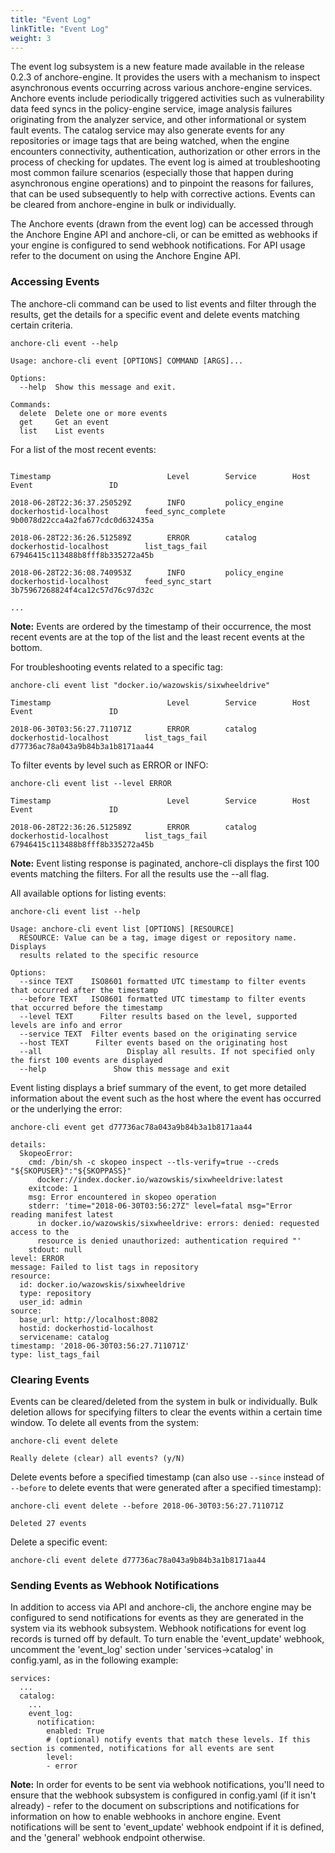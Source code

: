 ```yaml
---
title: "Event Log"
linkTitle: "Event Log"
weight: 3
---
```


The event log subsystem is a new feature made available in the release 0.2.3 of anchore-engine. It provides the users with a mechanism to inspect asynchronous events occurring across various anchore-engine services. Anchore events include periodically triggered activities such as vulnerability data feed syncs in the policy-engine service, image analysis failures originating from the analyzer service, and other informational or system fault events. The catalog service may also generate events for any repositories or image tags that are being watched, when the engine encounters connectivity, authentication, authorization or other errors in the process of checking for updates. The event log is aimed at troubleshooting most common failure scenarios (especially those that happen during asynchronous engine operations) and to pinpoint the reasons for failures, that can be used subsequently to help with corrective actions. Events can be cleared from anchore-engine in bulk or individually.

The Anchore events (drawn from the event log) can be accessed through the Anchore Engine API and anchore-cli, or can be emitted as webhooks if your engine is configured to send webhook notifications. For API usage refer to the document on using the Anchore Engine API.

### Accessing Events

The anchore-cli command can be used to list events and filter through the results, get the details for a specific event and delete events matching certain criteria. 

```
anchore-cli event --help

Usage: anchore-cli event [OPTIONS] COMMAND [ARGS]...

Options:
  --help  Show this message and exit.

Commands:
  delete  Delete one or more events
  get     Get an event
  list    List events
```

For a list of the most recent events:

```anchore-cli event list

Timestamp                          Level        Service        Host                          Event                 ID

2018-06-28T22:36:37.250529Z        INFO         policy_engine        dockerhostid-localhost        feed_sync_complete        9b0078d22cca4a2fa677cdc0d632435a

2018-06-28T22:36:26.512589Z        ERROR        catalog              dockerhostid-localhost        list_tags_fail            67946415c113488b8fff8b335272a45b

2018-06-28T22:36:08.740953Z        INFO         policy_engine        dockerhostid-localhost        feed_sync_start           3b75967268824f4ca12c57d76c97d32c

...
```

**Note:** Events are ordered by the timestamp of their occurrence, the most recent events are at the top of the list and the least recent events at the bottom. 

For troubleshooting events related to a specific tag:

```
anchore-cli event list "docker.io/wazowskis/sixwheeldrive"

Timestamp                          Level        Service        Host                          Event                 ID

2018-06-30T03:56:27.711071Z        ERROR        catalog        dockerhostid-localhost        list_tags_fail        d77736ac78a043a9b84b3a1b8171aa44
```

To filter events by level such as ERROR or INFO:

```
anchore-cli event list --level ERROR

Timestamp                          Level        Service        Host                          Event                 ID

2018-06-28T22:36:26.512589Z        ERROR        catalog        dockerhostid-localhost        list_tags_fail        67946415c113488b8fff8b335272a45b
```

**Note:** Event listing response is paginated, anchore-cli displays the first 100 events matching the filters. For all the results use the --all flag.

All available options for listing events:

```
anchore-cli event list --help

Usage: anchore-cli event list [OPTIONS] [RESOURCE]
  RESOURCE: Value can be a tag, image digest or repository name. Displays
  results related to the specific resource

Options:
  --since TEXT    ISO8601 formatted UTC timestamp to filter events that occurred after the timestamp
  --before TEXT   ISO8601 formatted UTC timestamp to filter events that occurred before the timestamp
  --level TEXT      Filter results based on the level, supported levels are info and error
  --service TEXT  Filter events based on the originating service
  --host TEXT      Filter events based on the originating host
  --all                   Display all results. If not specified only the first 100 events are displayed
  --help               Show this message and exit
```
Event listing displays a brief summary of the event, to get more detailed information about the event such as the host where the event has occurred or the underlying the error:

```
anchore-cli event get d77736ac78a043a9b84b3a1b8171aa44

details:
  SkopeoError:
    cmd: /bin/sh -c skopeo inspect --tls-verify=true --creds "${SKOPUSER}":"${SKOPPASS}"
      docker://index.docker.io/wazowskis/sixwheeldrive:latest
    exitcode: 1
    msg: Error encountered in skopeo operation
    stderr: 'time="2018-06-30T03:56:27Z" level=fatal msg="Error reading manifest latest
      in docker.io/wazowskis/sixwheeldrive: errors: denied: requested access to the
      resource is denied unauthorized: authentication required "'
    stdout: null
level: ERROR
message: Failed to list tags in repository
resource:
  id: docker.io/wazowskis/sixwheeldrive
  type: repository
  user_id: admin
source:
  base_url: http://localhost:8082
  hostid: dockerhostid-localhost
  servicename: catalog
timestamp: '2018-06-30T03:56:27.711071Z'
type: list_tags_fail
```

### Clearing Events

Events can be cleared/deleted from the system in bulk or individually. Bulk deletion allows for specifying filters to clear the events within a certain time window.  To delete all events from the system:

```
anchore-cli event delete 

Really delete (clear) all events? (y/N)
```

Delete events before a specified timestamp (can also use `--since` instead of `--before` to delete events that were generated after a specified timestamp):

```
anchore-cli event delete --before 2018-06-30T03:56:27.711071Z

Deleted 27 events
```

Delete a specific event:

`anchore-cli event delete d77736ac78a043a9b84b3a1b8171aa44`

### Sending Events as Webhook Notifications

In addition to access via API and anchore-cli, the anchore engine may be configured to send notifications for events as they are generated in the system via its webhook subsystem. Webhook notifications for event log records is turned off by default. To turn enable the 'event_update' webhook, uncomment the 'event_log' section under 'services->catalog' in config.yaml, as in the following example:

```
services:
  ...
  catalog:
    ...
    event_log:
      notification:    
        enabled: True
        # (optional) notify events that match these levels. If this section is commented, notifications for all events are sent
        level:
        - error
```

**Note:** In order for events to be sent via webhook notifications, you'll need to ensure that the webhook subsystem is configured in config.yaml (if it isn't already) - refer to the document on subscriptions and notifications for information on how to enable webhooks in anchore engine. Event notifications will be sent to 'event_update' webhook endpoint if it is defined, and the 'general' webhook endpoint otherwise.

